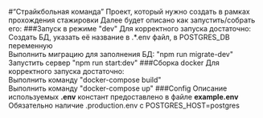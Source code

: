 #“Страйкбольная команда”
Проект, который нужно создать в рамках прохождения стажировки
Далее будет описано как запустить/собрать его:
###Запуск в режиме "dev"
Для корректного запуска достаточно:
<br>Создать БД, указать её название в .*.env файл, в POSTGRES_DB переменную
<br>Выполнить миграцию для заполнения БД: "npm run migrate-dev"
<br>Запустить сервер "npm run start:dev"
###Сборка docker
Для корректного запуска достаточно:
<br>Выполнить команду "docker-compose build"
<br>Выполнить команду "docker-compose up"
###Config
Описание используемых <b>.env</b> констант предоставлено в файле <b>example.env</b>
<br>Обязательно наличие .production.env с POSTGRES_HOST=postgres